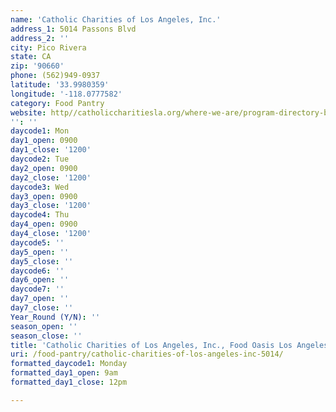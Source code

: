```yaml
---
name: 'Catholic Charities of Los Angeles, Inc.'
address_1: 5014 Passons Blvd
address_2: ''
city: Pico Rivera
state: CA
zip: '90660'
phone: (562)949-0937
latitude: '33.9980359'
longitude: '-118.0777582'
category: Food Pantry
website: http//catholiccharitiesla.org/where-we-are/program-directory-by-city/
'': ''
daycode1: Mon
day1_open: 0900
day1_close: '1200'
daycode2: Tue
day2_open: 0900
day2_close: '1200'
daycode3: Wed
day3_open: 0900
day3_close: '1200'
daycode4: Thu
day4_open: 0900
day4_close: '1200'
daycode5: ''
day5_open: ''
day5_close: ''
daycode6: ''
day6_open: ''
daycode7: ''
day7_open: ''
day7_close: ''
Year_Round (Y/N): ''
season_open: ''
season_close: ''
title: 'Catholic Charities of Los Angeles, Inc., Food Oasis Los Angeles'
uri: /food-pantry/catholic-charities-of-los-angeles-inc-5014/
formatted_daycode1: Monday
formatted_day1_open: 9am
formatted_day1_close: 12pm

---
```

